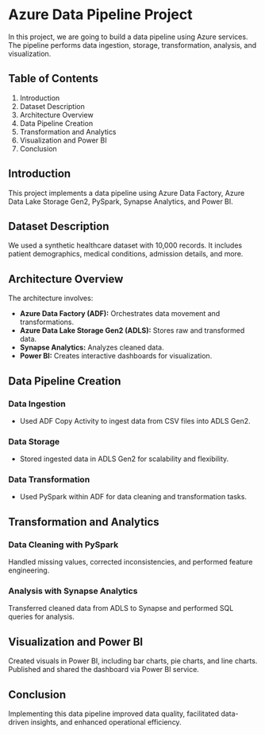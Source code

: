 # Azure Data Pipeline Project

In this project, we are going to build a data pipeline using Azure services. The pipeline performs data ingestion, storage, transformation, analysis, and visualization.

## Table of Contents
1. Introduction
2. Dataset Description
3. Architecture Overview
4. Data Pipeline Creation
5. Transformation and Analytics
6. Visualization and Power BI
7. Conclusion

## Introduction
This project implements a data pipeline using Azure Data Factory, Azure Data Lake Storage Gen2, PySpark, Synapse Analytics, and Power BI.

## Dataset Description
We used a synthetic healthcare dataset with 10,000 records. It includes patient demographics, medical conditions, admission details, and more.

## Architecture Overview
The architecture involves:
- **Azure Data Factory (ADF):** Orchestrates data movement and transformations.
- **Azure Data Lake Storage Gen2 (ADLS):** Stores raw and transformed data.
- **Synapse Analytics:** Analyzes cleaned data.
- **Power BI:** Creates interactive dashboards for visualization.

## Data Pipeline Creation
### Data Ingestion
- Used ADF Copy Activity to ingest data from CSV files into ADLS Gen2.

### Data Storage
- Stored ingested data in ADLS Gen2 for scalability and flexibility.

### Data Transformation
- Used PySpark within ADF for data cleaning and transformation tasks.

## Transformation and Analytics
### Data Cleaning with PySpark
Handled missing values, corrected inconsistencies, and performed feature engineering.

### Analysis with Synapse Analytics
Transferred cleaned data from ADLS to Synapse and performed SQL queries for analysis.

## Visualization and Power BI
Created visuals in Power BI, including bar charts, pie charts, and line charts. Published and shared the dashboard via Power BI service.

## Conclusion
Implementing this data pipeline improved data quality, facilitated data-driven insights, and enhanced operational efficiency.


